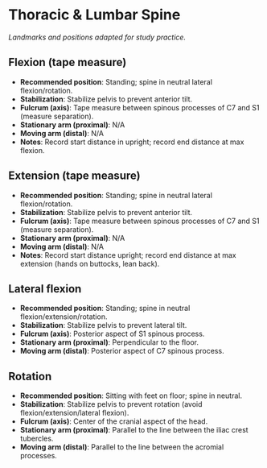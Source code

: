 # Thoracic & Lumbar Spine

_Landmarks and positions adapted for study practice._

## Flexion (tape measure)
- **Recommended position**: Standing; spine in neutral lateral flexion/rotation.
- **Stabilization**: Stabilize pelvis to prevent anterior tilt.
- **Fulcrum (axis)**: Tape measure between spinous processes of C7 and S1 (measure separation).
- **Stationary arm (proximal)**: N/A
- **Moving arm (distal)**: N/A
- **Notes**: Record start distance in upright; record end distance at max flexion.

## Extension (tape measure)
- **Recommended position**: Standing; spine in neutral lateral flexion/rotation.
- **Stabilization**: Stabilize pelvis to prevent anterior tilt.
- **Fulcrum (axis)**: Tape measure between spinous processes of C7 and S1 (measure separation).
- **Stationary arm (proximal)**: N/A
- **Moving arm (distal)**: N/A
- **Notes**: Record start distance upright; record end distance at max extension (hands on buttocks, lean back).

## Lateral flexion
- **Recommended position**: Standing; spine in neutral flexion/extension/rotation.
- **Stabilization**: Stabilize pelvis to prevent lateral tilt.
- **Fulcrum (axis)**: Posterior aspect of S1 spinous process.
- **Stationary arm (proximal)**: Perpendicular to the floor.
- **Moving arm (distal)**: Posterior aspect of C7 spinous process.

## Rotation
- **Recommended position**: Sitting with feet on floor; spine in neutral.
- **Stabilization**: Stabilize pelvis to prevent rotation (avoid flexion/extension/lateral flexion).
- **Fulcrum (axis)**: Center of the cranial aspect of the head.
- **Stationary arm (proximal)**: Parallel to the line between the iliac crest tubercles.
- **Moving arm (distal)**: Parallel to the line between the acromial processes.
